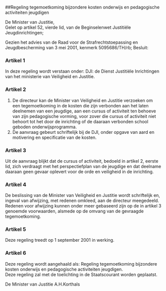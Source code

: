 <meta http-equiv='Content-Type' content='text/html; charset=utf-8' />

##Regeling tegemoetkoming bijzondere kosten onderwijs en pedagogische activiteiten jeugdigen

De Minister van Justitie,  
Gelet op artikel 52, vierde lid, van de Beginselenwet Justitiële Jeugdinrichtingen;

Gezien het advies van de Raad voor de Strafrechtstoepassing en Jeugdbescherming van 3 mei 2001, kenmerk 5095686/TH/rb;
Besluit:    

### Artikel  1  

In deze regeling wordt verstaan onder: DJI: de Dienst Justitiële Inrichtingen van het ministerie van Veiligheid en Justitie.  

### Artikel  2  

1.  De directeur kan de Minister van Veiligheid en Justitie verzoeken om een tegemoetkoming in de kosten die zijn verbonden aan het laten deelnemen van een jeugdige, aan een cursus of activiteit ten behoeve van zijn pedagogische vorming, voor zover die cursus of activiteit niet behoort tot het door de inrichting of de daaraan verbonden school geboden onderwijsprogramma.   
2.  De aanvraag gebeurt schriftelijk bij de DJI, onder opgave van aard en motivering en specificatie van de kosten.   

### Artikel  3  

Uit de aanvraag blijkt dat de cursus of activiteit, bedoeld in artikel 2, eerste lid, zich verdraagt met het perspectiefplan van de jeugdige en dat deelname daaraan geen gevaar oplevert voor de orde en veiligheid in de inrichting.  

### Artikel  4  

De beslissing van de Minister van Veiligheid en Justitie wordt schriftelijk en, ingeval van afwijzing, met redenen omkleed, aan de directeur meegedeeld. Redenen voor afwijzing kunnen onder meer gebaseerd zijn op de in artikel 3 genoemde voorwaarden, alsmede op de omvang van de gevraagde tegemoetkoming.  

### Artikel  5  

Deze regeling treedt op 1 september 2001 in werking.  

### Artikel  6  

Deze regeling wordt aangehaald als: Regeling tegemoetkoming bijzondere kosten onderwijs en pedagogische activiteiten jeugdigen.  
Deze regeling zal met de toelichting in de Staatscourant worden geplaatst.   

De 
Minister van Justitie
A.H.Korthals    
